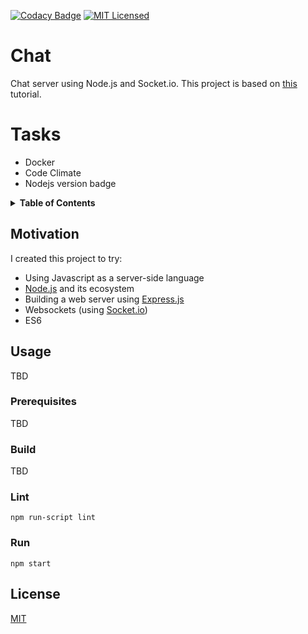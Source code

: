 [![Codacy Badge](https://api.codacy.com/project/badge/Grade/9a6d8f2efbe04471aab898631137e1af)](https://www.codacy.com/app/jgmiller88/chat-node)
[![MIT Licensed](https://img.shields.io/badge/license-MIT-blue.svg)](https://github.com/jeremy-miller/chat-node/blob/master/LICENSE)

# Chat
Chat server using Node.js and Socket.io.  This project is based on [this](https://socket.io/get-started/chat/) tutorial.

# Tasks
- Docker
- Code Climate
- Nodejs version badge

<details>
<summary><strong>Table of Contents</strong></summary>

* [Motivation](#motivation)
* [Usage](#usage)
  + [Prerequisites](#prerequisites)
  + [Build](#build)
  + [Lint](#lint)
  + [Run](#run)
* [License](#license)
</details>

## Motivation
I created this project to try:
- Using Javascript as a server-side language
- [Node.js](https://nodejs.org/en/) and its ecosystem
- Building a web server using [Express.js](https://expressjs.com/)
- Websockets (using [Socket.io](https://socket.io/))
- ES6

## Usage
TBD

### Prerequisites
TBD

### Build
TBD

### Lint
```npm run-script lint```

### Run
```npm start```

## License
[MIT](https://github.com/jeremy-miller/chat-node/blob/master/LICENSE)
